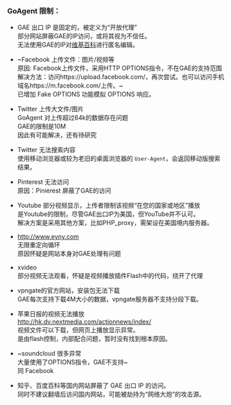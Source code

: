 
### GoAgent 限制：  
+ GAE 出口 IP 是固定的，被定义为“开放代理”   
  部分网站屏蔽GAE的IP访问，或将其视为不信任。  
  无法使用GAE的IP对[维基百科](https://zh.wikipedia.org/wiki/Help:%E5%A6%82%E4%BD%95%E8%AE%BF%E9%97%AE%E7%BB%B4%E5%9F%BA%E7%99%BE%E7%A7%91#Hosts.E6.96.87.E4.BB.B6)进行匿名编辑。  

+ ~Facebook 上传文件：图片/视频等  
  原因: Facebook上传文件，采用HTTP OPTIONS指令，不在GAE的支持范围  
  解决方法：访问https://upload.facebook.com/，再次尝试。也可以访问手机域名https://m.facebook.com/上传。~  
  已增加 Fake OPTIONS 功能模拟 OPTIONS 响应。

+ Twitter 上传大文件/图片  
  GoAgent 对上传超过64k的数据存在问题  
  GAE的限制是10M  
  因此有可能解决，还有待研究  

+ Twitter 无法搜索内容  
  使用移动浏览器或较为老旧的桌面浏览器的 `User-Agent`，会返回移动版搜索结果。

+ Pinterest 无法访问  
  原因：Pinierest 屏蔽了GAE的访问  

+ Youtube 部分视频显示，上传者限制该视频“在您的国家或地区”播放  
  是Youtube的限制，尽管GAE出口IP为美国，但YouTube并不认可。  
  解决方案是采用其他方案，比如PHP_proxy，需架设在美国境内服务器。  

+ http://www.eyny.com   
  无限重定向循环  
  原因怀疑是网站本身对GAE处理有问题  

+ xvideo  
 部分视频无法观看，怀疑是视频播放插件Flash中的代码，绕开了代理
  
+ vpngate的官方网站，安装包无法下载  
  GAE每次支持下载4M大小的数据，vpngate服务器不支持分段下载。  

+ 苹果日报的视频无法播放  
  http://hk.dv.nextmedia.com/actionnews/index/  
  视频文件可以下载，但网页上播放显示异常。  
  是由flash控制，内部配合问题，暂时没有找到根本原因。  

+ ~soundcloud 很多异常  
  大量使用了OPTIONS指令，GAE不支持~  
  同 Facebook

+ 知乎、百度百科等国内网站屏蔽了 GAE 出口 IP 的访问。  
  同时不建议翻墙后访问国内网站，可能被劫持为“网络大炮”的攻击源。
